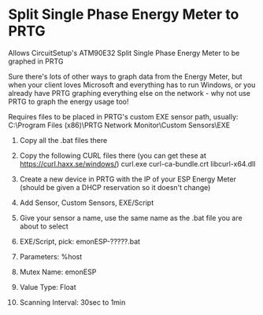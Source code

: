 # Split Single Phase Energy Meter to PRTG

Allows CircuitSetup's ATM90E32 Split Single Phase Energy Meter to be graphed in PRTG

Sure there's lots of other ways to graph data from the Energy Meter, but when your client loves Microsoft and everything has to run Windows, or you already have PRTG graphing everything else on the network - why not use PRTG to graph the energy usage too!

Requires files to be placed in PRTG's custom EXE sensor path, usually: C:\Program Files (x86)\PRTG Network Monitor\Custom Sensors\EXE

1) Copy all the .bat files there
2) Copy the following CURL files there (you can get these at https://curl.haxx.se/windows/)
 curl.exe
 curl-ca-bundle.crt
 libcurl-x64.dll

1) Create a new device in PRTG with the IP of your ESP Energy Meter (should be given a DHCP reservation so it doesn't change)
2) Add Sensor, Custom Sensors, EXE/Script
3) Give your sensor a name, use the same name as the .bat file you are about to select
4) EXE/Script, pick: emonESP-?????.bat
5) Parameters: %host
6) Mutex Name: emonESP
7) Value Type: Float
8) Scanning Interval: 30sec to 1min
